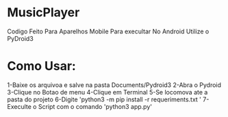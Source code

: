 # MusicPlayer
Codigo Feito Para Aparelhos Mobile
Para execultar No Android Utilize o PyDroid3
# Como Usar:
  1-Baixe os arquivoa e salve na pasta Documents/Pydroid3
  2-Abra o Pydroid
  3-Clique no Botao de menu 
  4-Clique em Terminal
  5-Se locomova ate a pasta do projeto
  6-Digite 'python3 -m pip install -r requeriments.txt '
  7-Execulte o Script com o comando 'python3 app.py'
